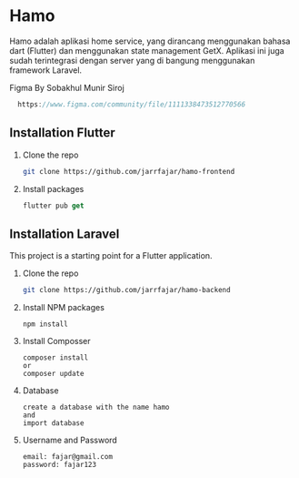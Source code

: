 # Hamo

Hamo adalah aplikasi home service, yang dirancang menggunakan bahasa dart (Flutter) dan menggunakan state management GetX. Aplikasi ini juga sudah terintegrasi dengan server yang di bangung menggunakan framework Laravel.


Figma By Sobakhul Munir Siroj
 ```go
   https://www.figma.com/community/file/1111338473512770566
```

## Installation Flutter


1. Clone the repo

   ```bash
   git clone https://github.com/jarrfajar/hamo-frontend
   ```
2. Install packages

   ```dart
   flutter pub get
   ```
## Installation Laravel

This project is a starting point for a Flutter application.

1. Clone the repo

   ```bash
   git clone https://github.com/jarrfajar/hamo-backend
   ```
2. Install NPM packages

   ```npm
   npm install
   ```
3. Install Composser

   ```composer
   composer install
   or
   composer update
   ```

4. Database

   ```laravel
   create a database with the name hamo
   and
   import database
   ```

5. Username and Password

   ```laravel
   email: fajar@gmail.com
   password: fajar123
   ```

